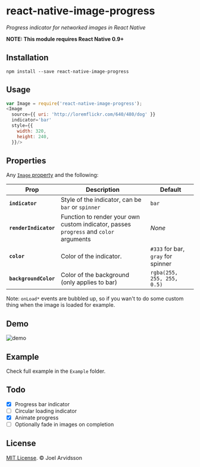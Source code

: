 # react-native-image-progress
*Progress indicator for networked images in React Native*

**NOTE: This module requires React Native 0.9+**

## Installation

```
npm install --save react-native-image-progress
```

## Usage

```js
var Image = require('react-native-image-progress');
<Image 
  source={{ uri: 'http://loremflickr.com/640/480/dog' }} 
  indicator='bar' 
  style={{
    width: 320, 
    height: 240, 
  }}/>
```

## Properties

Any [`Image` property](http://facebook.github.io/react-native/docs/image.html) and the following:

| Prop | Description | Default |
|---|---|---|
|**`indicator`**|Style of the indicator, can be `bar` or `spinner`|`bar`|
|**`renderIndicator`**|Function to render your own custom indicator, passes `progress` and `color` arguments|*None*|
|**`color`**|Color of the indicator.|`#333` for bar, `gray` for spinner|
|**`backgroundColor`**|Color of the background (only applies to bar)|`rgba(255, 255, 255, 0.5)`|

Note: `onLoad*` events are bubbled up, so if you wan't to do some custom thing when the image is loaded for example. 

## Demo

![demo](https://cloud.githubusercontent.com/assets/378279/8722568/309cf2ee-2bc6-11e5-8613-f365e21eddda.gif)

## Example 

Check full example in the `Example` folder. 

## Todo

- [x] Progress bar indicator
- [ ] Circular loading indicator
- [x] Animate progress
- [ ] Optionally fade in images on completion

## License

[MIT License](http://opensource.org/licenses/mit-license.html). © Joel Arvidsson

